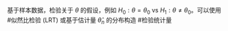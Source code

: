 基于样本数据，检验关于 $\theta$ 的假设，例如 $H_0: \theta = \theta_0$ vs $H_1: \theta \neq \theta_0$。可以使用 #似然比检验 (LRT) 或基于估计量 $\hat{\theta}_n$ 的分布构造 #检验统计量 